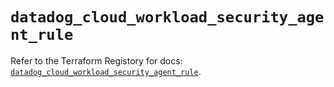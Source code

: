 # `datadog_cloud_workload_security_agent_rule`

Refer to the Terraform Registory for docs: [`datadog_cloud_workload_security_agent_rule`](https://registry.terraform.io/providers/datadog/datadog/3.33.0/docs/resources/cloud_workload_security_agent_rule).
